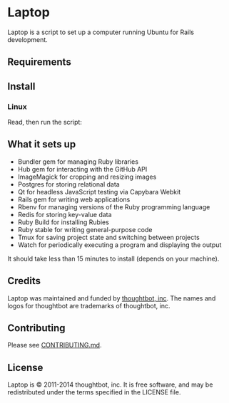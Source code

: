 Laptop
======

Laptop is a script to set up a computer running Ubuntu for Rails development.

Requirements
------------



Install
-------

### Linux

Read, then run the script:


What it sets up
---------------

* Bundler gem for managing Ruby libraries
* Hub gem for interacting with the GitHub API
* ImageMagick for cropping and resizing images
* Postgres for storing relational data
* Qt for headless JavaScript testing via Capybara Webkit
* Rails gem for writing web applications
* Rbenv for managing versions of the Ruby programming language
* Redis for storing key-value data
* Ruby Build for installing Rubies
* Ruby stable for writing general-purpose code
* Tmux for saving project state and switching between projects
* Watch for periodically executing a program and displaying the output

It should take less than 15 minutes to install (depends on your machine).


Credits
-------

Laptop was maintained and funded by [thoughtbot, inc](http://thoughtbot.com/community).
The names and logos for thoughtbot are trademarks of thoughtbot, inc.

Contributing
------------

Please see [CONTRIBUTING.md](https://github.com/thoughtbot/laptop/blob/master/CONTRIBUTING.md).

License
-------

Laptop is © 2011-2014 thoughtbot, inc. It is free software, and may be
redistributed under the terms specified in the LICENSE file.
